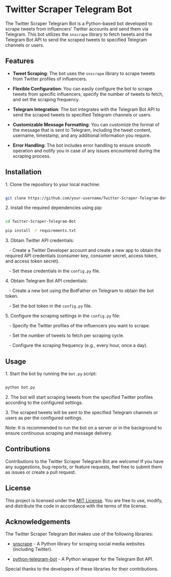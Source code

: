 # Twitter Scraper Telegram Bot


The Twitter Scraper Telegram Bot is a Python-based bot developed to scrape tweets from influencers' Twitter accounts and send them via Telegram. This bot utilizes the `snscrape` library to fetch tweets and the Telegram Bot API to send the scraped tweets to specified Telegram channels or users.

## Features

- **Tweet Scraping**: The bot uses the `snscrape` library to scrape tweets from Twitter profiles of influencers.

- **Flexible Configuration**: You can easily configure the bot to scrape tweets from specific influencers, specify the number of tweets to fetch, and set the scraping frequency.

- **Telegram Integration**: The bot integrates with the Telegram Bot API to send the scraped tweets to specified Telegram channels or users.

- **Customizable Message Formatting**: You can customize the format of the message that is sent to Telegram, including the tweet content, username, timestamp, and any additional information you require.

- **Error Handling**: The bot includes error handling to ensure smooth operation and notify you in case of any issues encountered during the scraping process.

## Installation

1\. Clone the repository to your local machine:

```bash

git clone https://github.com/your-username/Twitter-Scraper-Telegram-Bot.git

```

2\. Install the required dependencies using pip:

```bash

cd Twitter-Scraper-Telegram-Bot

pip install -r requirements.txt

```

3\. Obtain Twitter API credentials:

   - Create a Twitter Developer account and create a new app to obtain the required API credentials (consumer key, consumer secret, access token, and access token secret).

   - Set these credentials in the `config.py` file.

4\. Obtain Telegram Bot API credentials:

   - Create a new bot using the BotFather on Telegram to obtain the bot token.

   - Set the bot token in the `config.py` file.

5\. Configure the scraping settings in the `config.py` file:

   - Specify the Twitter profiles of the influencers you want to scrape.

   - Set the number of tweets to fetch per scraping cycle.

   - Configure the scraping frequency (e.g., every hour, once a day).

## Usage

1\. Start the bot by running the `bot.py` script:

```bash

python bot.py

```

2\. The bot will start scraping tweets from the specified Twitter profiles according to the configured settings.

3\. The scraped tweets will be sent to the specified Telegram channels or users as per the configured settings.

Note: It is recommended to run the bot on a server or in the background to ensure continuous scraping and message delivery.

## Contributions

Contributions to the Twitter Scraper Telegram Bot are welcome! If you have any suggestions, bug reports, or feature requests, feel free to submit them as issues or create a pull request.

## License

This project is licensed under the [MIT License](LICENSE). You are free to use, modify, and distribute the code in accordance with the terms of the license.

## Acknowledgements

The Twitter Scraper Telegram Bot makes use of the following libraries:

- [snscrape](https://github.com/JustAnotherArchivist/snscrape) - A Python library for scraping social media websites (including Twitter).

- [python-telegram-bot](https://github.com/python-telegram-bot/python-telegram-bot) - A Python wrapper for the Telegram Bot API.

Special thanks to the developers of these libraries for their contributions.
